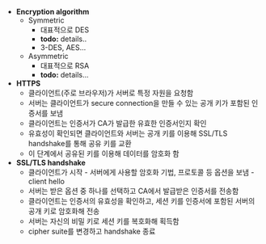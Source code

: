 * **Encryption algorithm**
  * Symmetric
    * 대표적으로 DES
    * **todo:** details..
    * 3-DES, AES...
  * Asymmetric
    * 대표적으로 RSA
    * **todo:** details...
* **HTTPS**
  * 클라이언트(주로 브라우저)가 서버로 특정 자원을 요청함
  * 서버는 클라이언트가 secure connection을 만들 수 있는 공개 키가 포함된 인증서를 보냄
  * 클라이언트는 인증서가 CA가 발급한 유효한 인증서인지 확인
  * 유효성이 확인되면 클라이언트와 서버는 공개 키를 이용해 SSL/TLS handshake를 통해 공유 키를 교환
  * 이 단계에서 공유된 키를 이용해 데이터를 암호화 함
* **SSL/TLS handshake**
  * 클라이언트가 시작 - 서버에게 사용할 암호화 기법, 프로토콜 등 옵션을 보냄 - client hello
  * 서버는 받은 옵션 중 하나를 선택하고 CA에서 발급받은 인증서를 전송함
  * 클라이언트는 인증서의 유효성을 확인하고, 세션 키를 인증서에 포함된 서버의 공개 키로 암호화해 전송
  * 서버는 자신의 비밀 키로 세션 키를 복호화해 획득함
  * cipher suite를 변경하고 handshake 종료